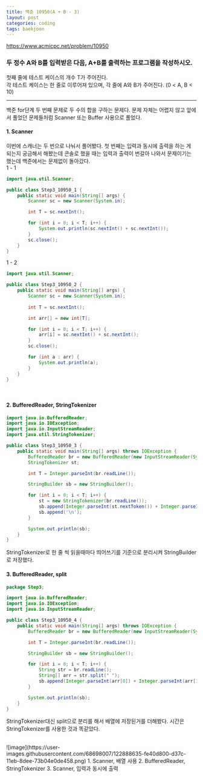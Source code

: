 ```yaml
---
title: 백준 10950(A + B - 3)
layout: post
categories: coding
tags: baekjoon
---
```

<https://www.acmicpc.net/problem/10950>
### 두 정수 A와 B를 입력받은 다음, A+B를 출력하는 프로그램을 작성하시오.    
첫째 줄에 테스트 케이스의 개수 T가 주어진다.    
각 테스트 케이스는 한 줄로 이루어져 있으며, 각 줄에 A와 B가 주어진다. (0 < A, B < 10)    
<hr>

백준 for단계 두 번째 문제로 두 수의 합을 구하는 문제다. 문제 자체는 어렵지 않고 앞에서 풀었던 문제들처럼
Scanner 또는 Buffer 사용으로 풀었다.    

#### 1. Scanner
이번에 스캐너는 두 번으로 나눠서 풀어봤다. 첫 번째는 입력과 동시에 출력을 하는 게 되는지 궁금해서
해봤는데 콘솔로 했을 때는 입력과 출력이 번갈아 나와서 문제이기는 했는데 백준에서는 문제없이 돌아갔다.    
1 - 1    
```java
import java.util.Scanner;

public class Step3_10950_1 {
    public static void main(String[] args) {
        Scanner sc = new Scanner(System.in);

        int T = sc.nextInt();

        for (int i = 0; i < T; i++) {
            System.out.println(sc.nextInt() + sc.nextInt());
        }
        sc.close();
    }
}
```    
1 - 2
```java
import java.util.Scanner;

public class Step3_10950_2 {
    public static void main(String[] args) {
        Scanner sc = new Scanner(System.in);
        
        int T = sc.nextInt();

        int arr[] = new int[T];

        for (int i = 0; i < T; i++) {
            arr[i] = sc.nextInt() + sc.nextInt();
        }
        sc.close();

        for (int a : arr) {
            System.out.println(a);
        }
    }
}
```    

<br>

#### 2. BufferedReader, StringTokenizer    

```java
import java.io.BufferedReader;
import java.io.IOException;
import java.io.InputStreamReader;
import java.util.StringTokenizer;

public class Step3_10950_3 {
    public static void main(String[] args) throws IOException {
        BufferedReader br = new BufferedReader(new InputStreamReader(System.in));
        StringTokenizer st;

        int T = Integer.parseInt(br.readLine());

        StringBuilder sb = new StringBuilder();

        for (int i = 0; i < T; i++) {
            st = new StringTokenizer(br.readLine());
            sb.append(Integer.parseInt(st.nextToken()) + Integer.parseInt(st.nextToken()));
            sb.append('\n');
        }

        System.out.println(sb);
    } 
}
```    
StringTokenizer로 한 줄 씩 읽을때마다 띄어쓰기를 기준으로 분리시켜 StringBuilder로 저장했다.     


#### 3. BufferedReader, split    

```java
package Step3;

import java.io.BufferedReader;
import java.io.IOException;
import java.io.InputStreamReader;

public class Step3_10950_4 {
    public static void main(String[] args) throws IOException {
        BufferedReader br = new BufferedReader(new InputStreamReader(System.in));

        int T = Integer.parseInt(br.readLine());

        StringBuilder sb = new StringBuilder();

        for (int i = 0; i < T; i++) {
            String str = br.readLine();
            String[] arr = str.split(" ");
            sb.append(Integer.parseInt(arr[0]) + Integer.parseInt(arr[1])).append("\n");
        }

        System.out.println(sb);
    } 
}

```    
StringTokenizer대신 split으로 분리를 해서 배열에 저장된거를 더해봤다. 시간은 StringTokenizer를 사용한 것과 똑같았다.    

<br>
![image](https://user-images.githubusercontent.com/68698007/122888635-fe40d800-d37c-11eb-8dee-73b04e0de458.png)
1. Scanner, 배열 사용
2. BufferedReader, StringTokenizer
3. Scanner, 입력과 동시에 출력

